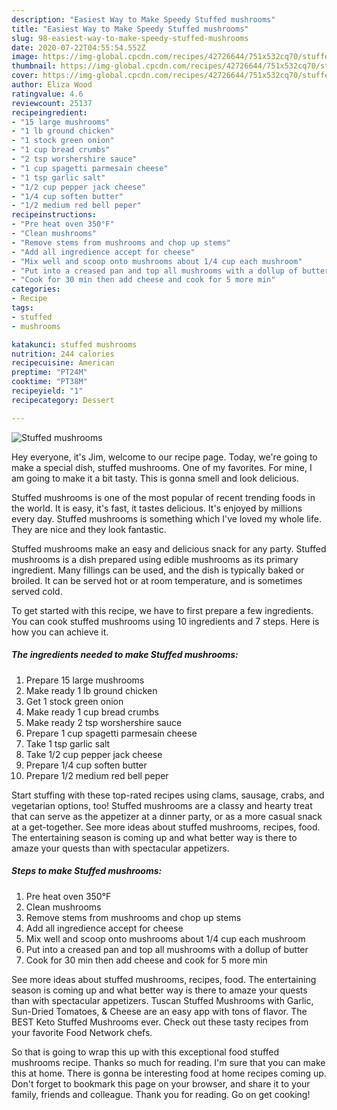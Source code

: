 ```yaml
---
description: "Easiest Way to Make Speedy Stuffed mushrooms"
title: "Easiest Way to Make Speedy Stuffed mushrooms"
slug: 98-easiest-way-to-make-speedy-stuffed-mushrooms
date: 2020-07-22T04:55:54.552Z
image: https://img-global.cpcdn.com/recipes/42726644/751x532cq70/stuffed-mushrooms-recipe-main-photo.jpg
thumbnail: https://img-global.cpcdn.com/recipes/42726644/751x532cq70/stuffed-mushrooms-recipe-main-photo.jpg
cover: https://img-global.cpcdn.com/recipes/42726644/751x532cq70/stuffed-mushrooms-recipe-main-photo.jpg
author: Eliza Wood
ratingvalue: 4.6
reviewcount: 25137
recipeingredient:
- "15 large mushrooms"
- "1 lb ground chicken"
- "1 stock green onion"
- "1 cup bread crumbs"
- "2 tsp worshershire sauce"
- "1 cup spagetti parmesain cheese"
- "1 tsp garlic salt"
- "1/2 cup pepper jack cheese"
- "1/4 cup soften butter"
- "1/2 medium red bell peper"
recipeinstructions:
- "Pre heat oven 350°F"
- "Clean mushrooms"
- "Remove stems from mushrooms and chop up stems"
- "Add all ingredience accept for cheese"
- "Mix well and scoop onto mushrooms about 1/4 cup each mushroom"
- "Put into a creased pan and top all mushrooms with a dollup of butter"
- "Cook for 30 min then add cheese and cook for 5 more min"
categories:
- Recipe
tags:
- stuffed
- mushrooms

katakunci: stuffed mushrooms 
nutrition: 244 calories
recipecuisine: American
preptime: "PT24M"
cooktime: "PT38M"
recipeyield: "1"
recipecategory: Dessert

---
```



![Stuffed mushrooms](https://img-global.cpcdn.com/recipes/42726644/751x532cq70/stuffed-mushrooms-recipe-main-photo.jpg)

Hey everyone, it's Jim, welcome to our recipe page. Today, we're going to make a special dish, stuffed mushrooms. One of my favorites. For mine, I am going to make it a bit tasty. This is gonna smell and look delicious.

Stuffed mushrooms is one of the most popular of recent trending foods in the world. It is easy, it's fast, it tastes delicious. It's enjoyed by millions every day. Stuffed mushrooms is something which I've loved my whole life. They are nice and they look fantastic.

Stuffed mushrooms make an easy and delicious snack for any party. Stuffed mushrooms is a dish prepared using edible mushrooms as its primary ingredient. Many fillings can be used, and the dish is typically baked or broiled. It can be served hot or at room temperature, and is sometimes served cold.


To get started with this recipe, we have to first prepare a few ingredients. You can cook stuffed mushrooms using 10 ingredients and 7 steps. Here is how you can achieve it.

<!--inarticleads1-->

##### The ingredients needed to make Stuffed mushrooms:

1. Prepare 15 large mushrooms
1. Make ready 1 lb ground chicken
1. Get 1 stock green onion
1. Make ready 1 cup bread crumbs
1. Make ready 2 tsp worshershire sauce
1. Prepare 1 cup spagetti parmesain cheese
1. Take 1 tsp garlic salt
1. Take 1/2 cup pepper jack cheese
1. Prepare 1/4 cup soften butter
1. Prepare 1/2 medium red bell peper


Start stuffing with these top-rated recipes using clams, sausage, crabs, and vegetarian options, too! Stuffed mushrooms are a classy and hearty treat that can serve as the appetizer at a dinner party, or as a more casual snack at a get-together. See more ideas about stuffed mushrooms, recipes, food. The entertaining season is coming up and what better way is there to amaze your quests than with spectacular appetizers. 

<!--inarticleads2-->

##### Steps to make Stuffed mushrooms:

1. Pre heat oven 350°F
1. Clean mushrooms
1. Remove stems from mushrooms and chop up stems
1. Add all ingredience accept for cheese
1. Mix well and scoop onto mushrooms about 1/4 cup each mushroom
1. Put into a creased pan and top all mushrooms with a dollup of butter
1. Cook for 30 min then add cheese and cook for 5 more min


See more ideas about stuffed mushrooms, recipes, food. The entertaining season is coming up and what better way is there to amaze your quests than with spectacular appetizers. Tuscan Stuffed Mushrooms with Garlic, Sun-Dried Tomatoes, &amp; Cheese are an easy app with tons of flavor. The BEST Keto Stuffed Mushrooms ever. Check out these tasty recipes from your favorite Food Network chefs. 

So that is going to wrap this up with this exceptional food stuffed mushrooms recipe. Thanks so much for reading. I'm sure that you can make this at home. There is gonna be interesting food at home recipes coming up. Don't forget to bookmark this page on your browser, and share it to your family, friends and colleague. Thank you for reading. Go on get cooking!
